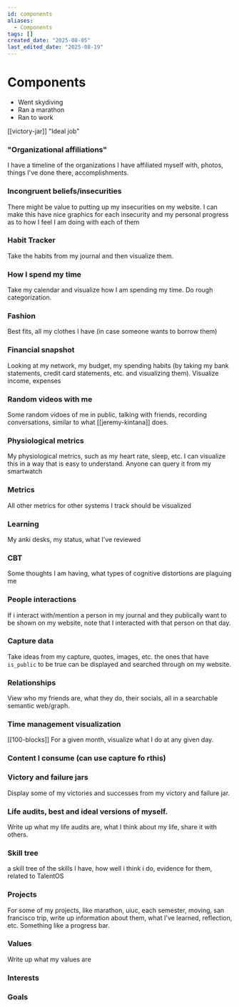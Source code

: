 ```yaml
---
id: components
aliases:
  - Components
tags: []
created_date: "2025-08-05"
last_edited_date: "2025-08-19"
---
```


# Components

- Went skydiving
- Ran a marathon
- Ran to work

[[victory-jar]]
"Ideal job"

### "Organizational affiliations"

I have a timeline of the organizations I have affiliated myself with, photos, things I've done there, accomplishments.

### Incongruent beliefs/insecurities

There might be value to putting up my insecurities on my website. I can make this have nice graphics for each insecurity and my personal progress as to how I feel I am doing with each of them

### Habit Tracker

Take the habits from my journal and then visualize them.

### How I spend my time

Take my calendar and visualize how I am spending my time. Do rough categorization.

### Fashion

Best fits, all my clothes I have (in case someone wants to borrow them)

### Financial snapshot

Looking at my network, my budget, my spending habits (by taking my bank statements, credit card statements, etc. and visualizing them). Visualize income, expenses

### Random videos with me

Some random vidoes of me in public, talking with friends, recording conversations, similar to what [[jeremy-kintana]] does.

### Physiological metrics

My physiological metrics, such as my heart rate, sleep, etc. I can visualize this in a way that is easy to understand. Anyone can query it from my smartwatch

### Metrics

All other metrics for other systems I track should be visualized

### Learning

My anki desks, my status, what I've reviewed

### CBT

Some thoughts I am having, what types of cognitive distortions are plaguing me

### People interactions

If i interact with/mention a person in my journal and they publically want to be shown on my website, note that I interacted with that person on that day.

### Capture data

Take ideas from my capture, quotes, images, etc. the ones that have `is_public` to be true can be displayed and searched through on my website.

### Relationships

View who my friends are, what they do, their socials, all in a searchable semantic web/graph.

### Time management visualization

[[100-blocks]] For a given month, visualize what I do at any given day.

### Content I consume (can use capture fo rthis)

### Victory and failure jars

Display some of my victories and successes from my victory and failure jar.

### Life audits, best and ideal versions of myself.

Write up what my life audits are, what I think about my life, share it with others.

### Skill tree

a skill tree of the skills I have, how well i think i do, evidence for them, related to TalentOS

### Projects

For some of my projects, like marathon, uiuc, each semester, moving, san francisco trip, write up information about them, what I've learned, reflection, etc. Something like a progress bar.

### Values

Write up what my values are

### Interests

### Goals
